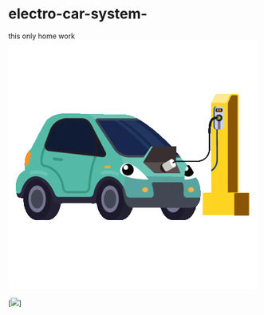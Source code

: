 # electro-car-system-
this only home work
![Heder](assets/IMG_2664.gif)


[![](https://img.shields.io/badge/Україна-0057B7?style=for-the-badge&logoColor=FFD700)]
